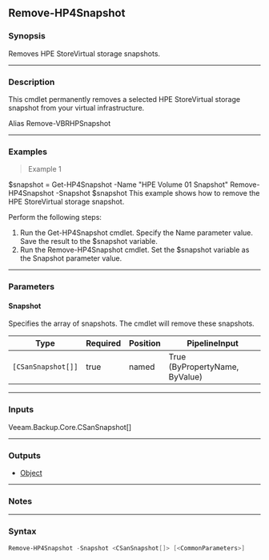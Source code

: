 Remove-HP4Snapshot
------------------

### Synopsis
Removes HPE StoreVirtual storage snapshots.

---

### Description

This cmdlet permanently removes a selected HPE StoreVirtual storage snapshot from your virtual infrastructure.

Alias Remove-VBRHPSnapshot

---

### Examples
> Example 1

$snapshot = Get-HP4Snapshot -Name "HPE Volume 01 Snapshot"
Remove-HP4Snapshot -Snapshot $snapshot
This example shows how to remove the HPE StoreVirtual storage snapshot.

Perform the following steps:
1. Run the Get-HP4Snapshot cmdlet. Specify the Name parameter value. Save the result to the $snapshot variable.
2. Run the Remove-HP4Snapshot cmdlet. Set the $snapshot variable as the Snapshot parameter value.

---

### Parameters
#### **Snapshot**
Specifies the array of snapshots.
The cmdlet will remove these snapshots.

|Type              |Required|Position|PipelineInput                 |
|------------------|--------|--------|------------------------------|
|`[CSanSnapshot[]]`|true    |named   |True (ByPropertyName, ByValue)|

---

### Inputs
Veeam.Backup.Core.CSanSnapshot[]

---

### Outputs
* [Object](https://learn.microsoft.com/en-us/dotnet/api/System.Object)

---

### Notes

---

### Syntax
```PowerShell
Remove-HP4Snapshot -Snapshot <CSanSnapshot[]> [<CommonParameters>]
```
